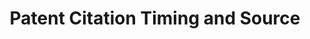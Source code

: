 ---
layout: default
cost: None
datasets_and_publications_using_this_dataset: https://ssrn.com/abstract=2714954
description: Innovation studies frequently distinguish between patent citation submitted
  by the patent examiner and those submitted by the patent application. However, publicly
  available citations data is often misleading, for instance by attributing a patent
  citation to the patent examiner when it was in fact first submitted by the patent
  application. This dataset uses internal USPTO data to identify the date on which
  each citation was first submitted as well as the party (examiner or applicant) who
  first submitted it. The dataset includes observations for citations made by patents
  issued 2001-2014, although some level of leftward truncation is evident due to limitations
  in internal data availability at the USPTO.
documentation: Not unless it’s in the paper here https://ssrn.com/abstract=2714954
last_edit: Wed, 01 Dec 2021 19:36:14 GMT
location: https://storage.googleapis.com/jmk_public/Kuhn-Younge-Marco_Patent_Citation_Source_and_Timing_2017-09-25.csv
maintained_by: Jeff Kuhn
record_creation_timestamp: 11/16/2020 17:47:00
related_publications: https://ssrn.com/abstract=2714954
shortname: patent_citation_timing
tags:
- timing
- citation
- United States
terms_of_use: These datasets are provided to the public  subject to the Creative Commons
  Attribution-NonCommercial-NoDerivatives license. No co‑authorship is required to
  use the data in academic research — please just cite the supporting article.
timeframe: 2001-2014
title: Patent Citation Timing and Source
uuid: 2d88904f-056b-4230-96b4-f70c178d9f88
---